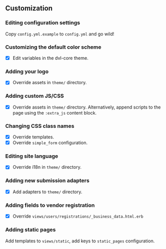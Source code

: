 ## Customization

### Editing configuration settings

Copy `config.yml.example` to `config.yml` and go wild!

### Customizing the default color scheme

- [x] Edit variables in the dvl-core theme.

### Adding your logo

- [x] Override assets in `theme/` directory.

### Adding custom JS/CSS

- [x] Override assets in `theme/` directory. Alternatively, append scripts to the page using the `:extra_js` content block.

### Changing CSS class names

- [x] Override templates.
- [x] Override `simple_form` configuration.

### Editing site language

- [x] Override i18n in `theme/` directory.

### Adding new submission adapters

- [x] Add adapters to `theme/` directory.

### Adding fields to vendor registration

- [x] Override `views/users/registrations/_business_data.html.erb`

### Adding static pages

Add templates to `views/static`, add keys to `static_pages` configuration.
